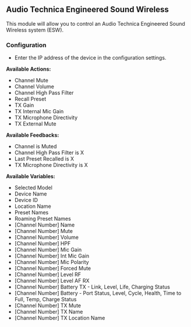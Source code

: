 ## Audio Technica Engineered Sound Wireless

This module will allow you to control an Audio Technica Engineered Sound Wireless system (ESW).

### Configuration
* Enter the IP address of the device in the configuration settings.

**Available Actions:**
* Channel Mute
* Channel Volume
* Channel High Pass Filter
* Recall Preset
* TX Gain
* TX Internal Mic Gain
* TX Microphone Directivity
* TX External Mute

**Available Feedbacks:**
* Channel is Muted
* Channel High Pass Filter is X
* Last Preset Recalled is X
* TX Microphone Directivity is X

**Available Variables:**
* Selected Model
* Device Name
* Device ID
* Location Name
* Preset Names
* Roaming Preset Names
* [Channel Number] Name
* [Channel Number] Mute
* [Channel Number] Volume
* [Channel Number] HPF
* [Channel Number] Mic Gain
* [Channel Number] Int Mic Gain
* [Channel Number] Mic Polarity
* [Channel Number] Forced Mute
* [Channel Number] Level RF
* [Channel Number] Level AF RX
* [Channel Number] Battery TX - Link, Level, Life, Charging Status
* [Channel Number] Battery - Port Status, Level, Cycle, Health, Time to Full, Temp, Charge Status
* [Channel Number] TX Mute
* [Channel Number] TX Name
* [Channel Number] TX Location Name